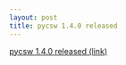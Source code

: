 ```yaml
---
layout: post
title: pycsw 1.4.0 released
---
```


[pycsw 1.4.0 released (link)](http://lists.osgeo.org/pipermail/pycsw-devel/2012-September/000130.html)

